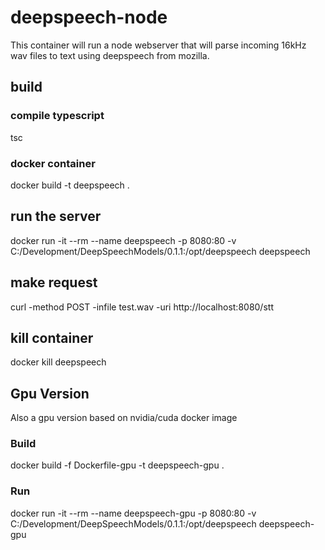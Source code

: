 # deepspeech-node
This container will run a node webserver that will parse incoming 16kHz wav files to text using deepspeech from mozilla.

## build
### compile typescript
tsc
### docker container
docker build -t deepspeech .

## run the server
docker run -it --rm --name deepspeech -p 8080:80 -v C:/Development/DeepSpeechModels/0.1.1:/opt/deepspeech deepspeech

## make request
curl -method POST -infile test.wav -uri http://localhost:8080/stt

## kill container
docker kill deepspeech

## Gpu Version
Also a gpu version based on nvidia/cuda docker image

### Build
docker build -f Dockerfile-gpu -t deepspeech-gpu .

### Run
docker run -it --rm --name deepspeech-gpu -p 8080:80 -v C:/Development/DeepSpeechModels/0.1.1:/opt/deepspeech deepspeech-gpu